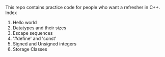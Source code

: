 This repo contains practice code for people who want a refresher in C++.
Index
1. Hello world
2. Datatypes and their sizes
3. Escape sequences 
4. '#define' and 'const'
5. Signed and Unsigned integers
6. Storage Classes
